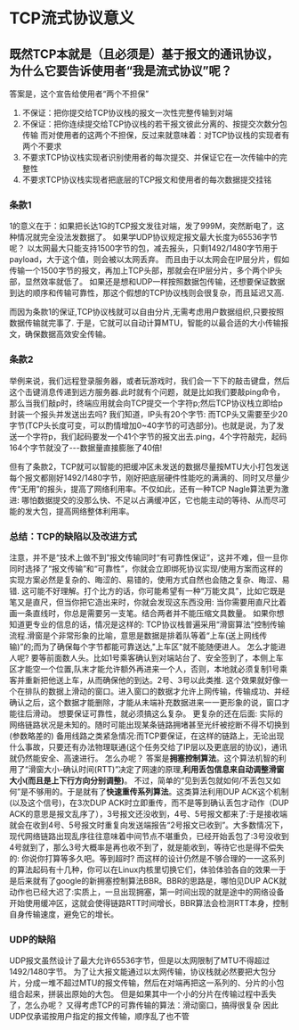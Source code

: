 # TCP流式协议意义
## 既然TCP本就是（且必须是）基于报文的通讯协议，为什么它要告诉使用者“我是流式协议”呢？
答案是，这个宣告给使用者“两个不担保”
1. 不保证：把你提交给TCP协议栈的报文一次性完整传输到对端
2. 不保证：把你连续提交给TCP协议栈的若干报文彼此分离的、按提交次数分包传输
而对使用者的这两个不担保，反过来就意味着：对TCP协议栈的实现者有两个不要求
1. 不要求TCP协议栈实现者识别使用者的每次提交、并保证它在一次传输中的完整性
2. 不要求TCP协议栈实现者把底层的TCP报文和使用者的每次数据提交挂铭

### 条款1
1的意义在于：如果把长达1G的TCP报文发往对端，发了999M，突然断电了，这种情况就完全没法发数据了。
如果学UDP协议规定报文最大长度为65536字节呢？
以太网最大只能支持1500字节的包，减去报头，只剩1492/1480字节用于payload，大于这个值，则会被以太网丢弃。
而且由于以太网会在IP层分片，假如传输一个1500字节的报文，再加上TCP头部，那就会在IP层分片，多个两个IP头部，显然效率就低了。
如果还是想和UDP一样按照数据包传输，还想要保证数据到达的顺序和传输可靠性，那这个假想的TCP协议栈则会很复杂，而且延迟又高.

而因为条款1的保证,TCP协议栈就可以自由分片,无需考虑用户数据组织,只要按照数据传输就完事了.
于是，它就可以自动计算MTU，智能的以最合适的大小传输报文，确保数据高效安全传输。


### 条款2
举例来说，我们远程登录服务器，或者玩游戏时，我们会一下下的敲击键盘，然后这个击键消息传递到远方服务器.此时就有个问题，就是比如我们要敲ping命令，那么当我们敲p时，终端应用就会向TCP提交一个字符p;然后TCP协议栈立即给p封装一个报头并发送出去吗?
我们知道，IP头有20个字节: 而TCP头又需要至少20字节(TCP头长度可变，可以酌情增加0~40字节的可选部分)。也就是说，为了发送一个字符p，我们起码要发一个41个字节的报文出去.ping，4个字符敲完，起码164个字节就没了---数据量直接膨胀了40倍!

但有了条款2，TCP就可以智能的把缓冲区未发送的数据尽量按MTU大小打包发送每个报文都刚好1492/1480字节，刚好把底层硬件性能吃的满满的、同时又尽量少传“无用”的报头，提高了网络利用率。不仅如此，还有一种TCP Nagle算法更为激进: 哪怕数据提交的没那么快、不足以占满缓冲区，它也能主动的等待、从而尽可能的发大包，提高网络整体利用率。

### 总结：TCP的缺陷以及改进方式
注意，并不是“技术上做不到”报文传输同时“有可靠性保证”，这并不难，但一旦你同时选择了“报文传输”和“可靠性”，你就会立即绑死协议实现/使用方案而这样的实现方案必然是复杂的、晦涩的、易错的，使用方式自然也会随之复杂、晦涩、易错.
这可能不好理解。打个比方的话，你可能希望有一种“万能文具”，比如它既是笔又是直尺，但当你把它造出来时，你就会发现这东西没用: 当你需要用直尺比着画一条直线时，你总是需要另一支笔。结合两者并不能压缩文具数量。
如果你想知道更专业的信息的话，情况是这样的: TCP协议栈普遍采用“滑窗算法”控制传输流程.滑窗是个非常形象的比喻，意思是数据是排着队等着“上车(送上网线传输)”的;而为了确保每个字节都能可靠送达,"上车区"就不能随便进人。
怎么才能进人呢?
要等前面数人头。比如1号乘客确认到对端站台了、安全签到了，本侧上车区才能空一个位置,队末才能允许额外再进来一个人，否则，本地就必须复制1号乘客并重新把他送上车，从而确保他的到达。2号、3号以此类推.
这个效果就好像一个在排队的数据上滑动的窗口。进入窗口的数据才允许上网传输，传输成功、并经确认之后，这个数据才能删除，才能从未端补充数据进来一一更形象的说，窗口才能往后滑动。
想要保证可靠性，就必须搞这么复杂。
更复杂的还在后面: 实际的网络链路状况是未知的。随时可能出现某条链路拥堵甚至光纤被挖断不得不切换到(参数略差的) 备用线路之类紧急情况:而TCP要保证，在这样的链路上，无论出现什么事故，只要还有办法物理联通(这个任务交给了IP层以及更底层的协议)，通讯就仍然能安全、高速进行。
怎么办呢？
答案是**拥塞控制算法**。这个算法机智的利用了“滑窗大小-确认时间(RTT)”决定了网速的原理,**利用丢包信息来自动调整滑窗大小(而且是上下行方向分别调整)**。
不过，简单的“见到丢包就如何/不丢包又如何”是不够用的。于是就有了**快速重传系列算法**。这类算法利用DUP ACK这个机制(以及这个信号)，在3次DUP ACK时立即重传，而不是等到确认丢包才动作（DUP ACK的意思是报文乱序了），3号报文还没收到，4号、5号报文都来了:于是接收端就会在收到4号、5号报文时重复向发送端报告“2号报文已收到”。大多数情况下，现代网络链路出现乱序往往意味着中间节点不堪重负，已经开始丢包了:3号没收到4号就到了，那么3号大概率是再也收不到了，就是能收到，等待它也是得不偿失的: 你说你打算等多久吧。等到超时?
而这样的设计仍然是不够合理的一一这系列的算法起码有十几种，你可以在Linux内核里切换它们，体验体验各自的效果一于是后来就有了google的新拥塞控制算法BBR。BBR的思路是，哪怕见DUP ACK就动作也已经大迟了:实质上，一旦出现拥塞，第一时间出现的就是途中的网络设备开始使用缓冲区，这就会使得链路RTT时间增长，BBR算法会检测RTT本身，控制自身传输速度，避免它的增长。


### UDP的缺陷
UDP报文虽然设计了最大允许65536字节，但是以太网限制了MTU不得超过1492/1480字节。
为了让大报文能通过以太网传输，协议栈就必然要把大包分片，分成一堆不超过MTU的报文传输，然后在对端再把这一系列的、分片的小包组合起来，拼装出原始的大包。
但是如果其中一个小的分片在传输过程中丢失了，怎么办呢？
又得考虑TCP的可靠传输的算法：滑动窗口，搞得很复杂
因此UDP仅承诺按用户指定的报文传输，顺序乱了也不管
